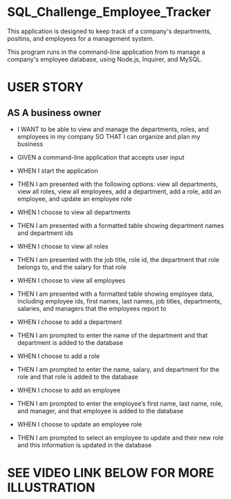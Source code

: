 # SQL_Challenge_Employee_Tracker
This application is designed to keep track of a company's departments, positins, and employees for a management system.

This program runs in the command-line application from to manage a company's employee database, using Node.js, Inquirer, and MySQL.

# USER STORY
## AS A business owner
* I WANT to be able to view and manage the departments, roles, and employees in my company
SO THAT I can organize and plan my business

* GIVEN a command-line application that accepts user input
* WHEN I start the application
* THEN I am presented with the following options: view all departments, view all roles, view all employees, add a department, add a role, add an employee, and update an employee role
* WHEN I choose to view all departments
* THEN I am presented with a formatted table showing department names and department ids
* WHEN I choose to view all roles
* THEN I am presented with the job title, role id, the department that role belongs to, and the salary for that role
* WHEN I choose to view all employees
* THEN I am presented with a formatted table showing employee data, including employee ids, first names, last names, job titles, departments, salaries, and managers that the employees report to
* WHEN I choose to add a department
* THEN I am prompted to enter the name of the department and that department is added to the database
* WHEN I choose to add a role
* THEN I am prompted to enter the name, salary, and department for the role and that role is added to the database
* WHEN I choose to add an employee
* THEN I am prompted to enter the employee’s first name, last name, role, and manager, and that employee is added to the database
* WHEN I choose to update an employee role
* THEN I am prompted to select an employee to update and their new role and this information is updated in the database

# SEE VIDEO LINK BELOW FOR MORE ILLUSTRATION
<a href="https://drive.google.com/file/d/1BG-HXABCgdzVtSm1VzF7mArxAi9d6UVp/view"></a>